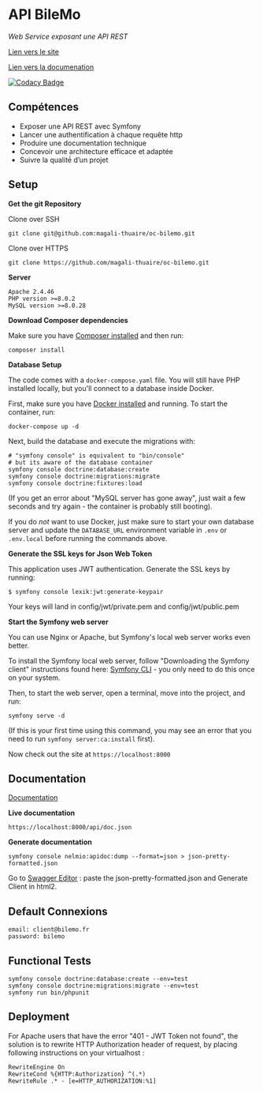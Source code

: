 # API BileMo
*Web Service exposant une API REST*

[Lien vers le site](https://bilemo.magali.website)   

[Lien vers la documenation](https://magali-thuaire.github.io/oc-bilemo/)

[![Codacy Badge](https://app.codacy.com/project/badge/Grade/6da11f24de9b463a817d88204aa11c84)](https://www.codacy.com/gh/magali-thuaire/oc-bilemo/dashboard?utm_source=github.com&amp;utm_medium=referral&amp;utm_content=magali-thuaire/oc-bilemo&amp;utm_campaign=Badge_Grade)

## Compétences

-	Exposer une API REST avec Symfony
-	Lancer une authentification à chaque requête http
-	Produire une documentation technique
-	Concevoir une architecture efficace et adaptée
-	Suivre la qualité́ d’un projet 

## Setup

**Get the git Repository**

Clone over SSH

```
git clone git@github.com:magali-thuaire/oc-bilemo.git
```

Clone over HTTPS

```
git clone https://github.com/magali-thuaire/oc-bilemo.git
```

**Server**

```
Apache 2.4.46
PHP version >=8.0.2
MySQL version >=8.0.28
```


**Download Composer dependencies**

Make sure you have [Composer installed](https://getcomposer.org/download/)
and then run:

```
composer install
```

**Database Setup**

The code comes with a `docker-compose.yaml` file.
You will still have PHP installed
locally, but you'll connect to a database inside Docker.

First, make sure you have [Docker installed](https://docs.docker.com/get-docker/)
and running. To start the container, run:

```
docker-compose up -d
```

Next, build the database and execute the migrations with:

```
# "symfony console" is equivalent to "bin/console"
# but its aware of the database container
symfony console doctrine:database:create
symfony console doctrine:migrations:migrate
symfony console doctrine:fixtures:load
```

(If you get an error about "MySQL server has gone away", just wait
a few seconds and try again - the container is probably still booting).

If you do *not* want to use Docker, just make sure to start your own
database server and update the `DATABASE_URL` environment variable in
`.env` or `.env.local` before running the commands above.

**Generate the SSL keys for Json Web Token**

This application uses JWT authentication.
Generate the SSL keys by running:

```
$ symfony console lexik:jwt:generate-keypair
```

Your keys will land in config/jwt/private.pem and config/jwt/public.pem

**Start the Symfony web server**

You can use Nginx or Apache, but Symfony's local web server
works even better.

To install the Symfony local web server, follow
"Downloading the Symfony client" instructions found
here: [Symfony CLI](https://symfony.com/download) - you only need to do this
once on your system.

Then, to start the web server, open a terminal, move into the
project, and run:

```
symfony serve -d
```

(If this is your first time using this command, you may see an
error that you need to run `symfony server:ca:install` first).

Now check out the site at `https://localhost:8000`

## Documentation

[Documentation](https://magali-thuaire.github.io/oc-bilemo)

**Live documentation**
```
https://localhost:8000/api/doc.json
```

**Generate documentation**
```
symfony console nelmio:apidoc:dump --format=json > json-pretty-formatted.json
```
Go to [Swagger Editor](https://editor-next.swagger.io/) : paste the json-pretty-formatted.json and Generate Client in html2.

## Default Connexions
```
email: client@bilemo.fr
password: bilemo
```

## Functional Tests

```
symfony console doctrine:database:create --env=test
symfony console doctrine:migrations:migrate --env=test
symfony run bin/phpunit 
```

## Deployment

For Apache users that have the error "401 - JWT Token not found", the solution is to rewrite HTTP Authorization header of request, by placing following instructions on your virtualhost :

```
RewriteEngine On
RewriteCond %{HTTP:Authorization} ^(.*)
RewriteRule .* - [e=HTTP_AUTHORIZATION:%1]
```
